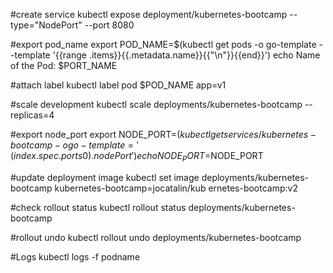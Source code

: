 #create service
kubectl expose deployment/kubernetes-bootcamp --type="NodePort" --port 8080

#export pod_name
export POD_NAME=$(kubectl get pods -o go-template --template '{{range .items}}{{.metadata.name}}{{"\n"}}{{end}}')
echo Name of the Pod: $PORT_NAME

#attach label
kubectl label pod $POD_NAME app=v1

#scale development
kubectl scale deployments/kubernetes-bootcamp --replicas=4

#export node_port
export NODE_PORT=$(kubectl get services/kubernetes-bootcamp -o go-template='{{(index .spec.ports 0).nodePort}}')
echo NODE_PORT=$NODE_PORT

#update deployment image
kubectl set image deployments/kubernetes-bootcamp kubernetes-bootcamp=jocatalin/kub
ernetes-bootcamp:v2

#check rollout status
kubectl rollout status deployments/kubernetes-bootcamp

#rollout undo
kubectl rollout undo deployments/kubernetes-bootcamp

#Logs
kubectl logs -f podname
